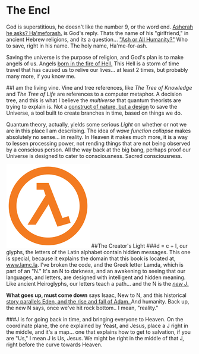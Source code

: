 # The Encl

God is superstitious, he doesn't like the number 9, or the word end.  [Asherah he asks?  Ha'meforash.](hamd.md/he_laughs.md) is God's reply.  Thats the name of his "girlfriend," in ancient Hebrew religions, and its a question... ["Ash or All Humanity?"](holy_water,_sang_rael.md)  Who to save, right in his name.  The holy name, Ha'me-for-ash.

Saving the universe is the purpose of religion, and God's plan is to make angels of us.  Angels [born in the fire of Hell.](behold,_the_burning_bush.md)  This Hell is a storm of time travel that has caused us to relive our lives... at least 2 times, but probably many more, if you know me.

##I am the living vine.
Vine and tree references, like *The Tree of Knowledge* and *The Tree of Life* are references to a computer metaphor.  A decision tree, and this is what I believe the *multiverse* that quantum theorists are trying to explain is.  Not a [construct of nature, but a design](./outside_of_heaven.md) to save the Universe, a tool built to create branches in time, based on things we do.  

Quantum theory, actually, yields some serious *Light* on whether or not we are in this place I am describing.  The idea of *wave function collapse* makes absolutely no sense... in reality.  In Heaven it makes much more, it is a way to lessen processing power, not rending things that are not being observed by a conscious person.  All the way back at the big bang, perhaps proof our Universe is designed to cater to consciousness.  Sacred consciousness.

![The Lamda, an upside down Y](sign_why.png)
##The Creator's Light
###d = c + l, our glyphs, the letters of the Latin alphabet contain hidden messages.
This one is special, because it explains the domain that this book is located at, www.lamc.la.  I've broken the code, and the Greek letter Lamda, which is part of an "N."  It's an N to darkness, and an awakening to seeing that our languages, and letters, are designed with intelligent and hidden meaning.  Like ancient Heiroglyphs, our letters teach a path... and the N is the [*new J*.](the_tower_of_babel.md)

**What goes up, must come down** says Isaac, New to N, and this historical [story parallels Eden, and the rise and fall of Adam. ](http://www.whenistheapocalypse.com/the-modern-fall-of-man) And humanity.  Back up, the new N says, once we've hit rock bottom.. I mean, "reality."

###J is for going back in time, and bringing everyone to Heaven.
On the coordinate plane, the one explained by Yeast, and Jesus, place a J right in the middle, and it's a map... one that explains how to get to salvation, if you are "Us,"  I mean J is Us, Jesus.  We might be right in the middle of that J, right before the curve towards Heaven.